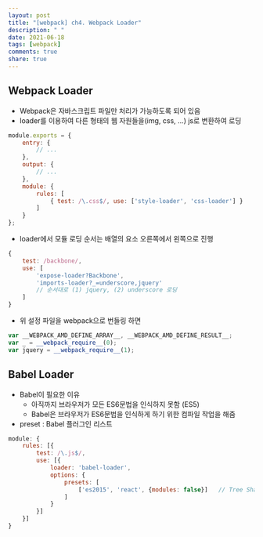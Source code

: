 ```yaml
---
layout: post
title: "[webpack] ch4. Webpack Loader"
description: " "
date: 2021-06-18
tags: [webpack]
comments: true
share: true
---
```


## Webpack Loader
- Webpack은 자바스크립트 파일만 처리가 가능하도록 되어 있음
- loader를 이용하여 다른 형태의 웹 자원들을(img, css, ...) js로 변환하여 로딩
```javascript
module.exports = {
    entry: {
        // ...
    },
    output: {
        // ...
    },
    module: {
        rules: [
            { test: /\.css$/, use: ['style-loader', 'css-loader'] }
        ]
    }
};
```
- loader에서 모듈 로딩 순서는 배열의 요소 오른쪽에서 왼쪽으로 진행
```javascript
{
    test: /backbone/,
    use: [
        'expose-loader?Backbone',
        'imports-loader?_=underscore,jquery'
        // 순서대로 (1) jquery, (2) underscore 로딩
    ]
}
```
- 위 설정 파일을 webpack으로 번들링 하면
```javascript
var __WEBPACK_AMD_DEFINE_ARRAY__, __WEBPACK_AMD_DEFINE_RESULT__;
var _ = __webpack_require__(0);
var jquery = __webpack_require__(1);
```

## Babel Loader
- Babel이 필요한 이유
    - 아직까지 브라우저가 모든 ES6문법을 인식하지 못함 (ES5)
    - Babel은 브라우저가 ES6문법을 인식하게 하기 위한 컴파일 작업을 해줌
- preset : Babel 플러그인 리스트
```javascript
module: {
    rules: [{
        test: /\.js$/,
        use: [{
            loader: 'babel-loader',
            options: {
                presets: [
                    ['es2015', 'react', {modules: false}]   // Tree Shaking : 사용하지 않는 모듈은 넣지 않는다.
                ]
            }
        }]
    }]
}
```

